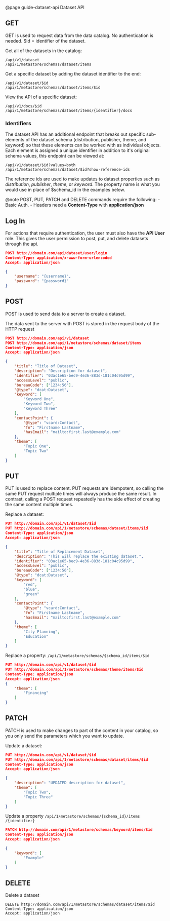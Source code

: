 @page guide-dataset-api Dataset API

## GET

GET is used to request data from the data catalog. No authentication is needed. $id = identifier of the dataset.

Get all of the datasets in the catalog:

```
/api/v1/dataset
​/api​/1​/metastore​/schemas​/dataset​/items
```

Get a specific dataset by adding the dataset identifier to the end:

```
/api/v1/dataset/$id
/api​/1​/metastore​/schemas​/dataset​/items​/$id
```

View the API of a specific dataset:

```
/api​/v1​/docs​/$id
​/api​/1​/metastore​/schemas​/dataset​/items​/{identifier}​/docs
```

### Identifiers
The dataset API has an additional endpoint that breaks out specific sub-elements 
of the dataset schema (distribution, publisher, theme, and keyword) so that these 
elements can be worked with as individual objects. 
Each element is assigned a unique identifier in addition to it's original schema values,
this endpoint can be viewed at: 

```
/api/v1/dataset/$id?values=both
/api/1/metastore/schemas/dataset/$id?show-reference-ids
```

The reference ids are used to make updates to dataset properties such as *distribution*, *publisher*, *theme*, or *keyword*. The property name is what you would use in place of $schema_id in the examples below. 


@note
    POST, PUT, PATCH and DELETE commands require the following:
    - Basic Auth. 
    - Headers need a **Content-Type** with **application/json** 



## Log In

For actions that require authentication, the user must also have the **API User** role. This gives the user permission to post, put, and delete datasets through the api.

```json
POST http://domain.com/api/dataset/user/login
Content-Type: application/x-www-form-urlencoded
Accept: application/json

{
    "username": "{username}",
    "password": "{password}"
}
```

## POST

POST is used to send data to a server to create a dataset.

The data sent to the server with POST is stored in the request body of the HTTP request

```json
POST http://domain.com/api/v1/dataset
POST http://domain.com/api​/1​/metastore​/schemas​/dataset​/items
Content-Type: application/json
Accept: application/json

{
    "title": "Title of Dataset",
    "description": "Description for dataset",
    "identifier": "03ac1e65-bec9-4e36-883d-181c04c95d99",
    "accessLevel": "public",
    "bureauCode": ["1234:56"],
    "@type": "dcat:Dataset",
    "keyword": [
        "Keyword One",
        "Keyword Two",
        "Keyword Three"
    ],
    "contactPoint": {
        "@type": "vcard:Contact",
        "fn": "Firstname Lastname",
        "hasEmail": "mailto:first.last@example.com"
    },
    "theme": [
        "Topic One",
        "Topic Two"
    ]
}
```

## PUT

PUT is used to replace content. PUT requests are idempotent, so calling the same PUT request multiple times will always produce the same result. In contrast, calling a POST request repeatedly has the side effect of creating the same content multiple times.

Replace a dataset:

```json
PUT http://domain.com/api/v1/dataset/$id
PUT http://domain.com/api​/1​/metastore​/schemas​/dataset​/items/$id
Content-Type: application/json
Accept: application/json

{
    "title": "Title of Replacement Dataset",
    "description": "This will replace the existing dataset.",
    "identifier": "03ac1e65-bec9-4e36-883d-181c04c95d99",
    "accessLevel": "public",
    "bureauCode": ["1234:56"],
    "@type": "dcat:Dataset",
    "keyword": [
        "red",
        "blue",
        "green"
    ],
    "contactPoint": {
        "@type": "vcard:Contact",
        "fn": "Firstname Lastname",
        "hasEmail": "mailto:first.last@example.com"
    },
    "theme": [
        "City Planning",
        "Education"
    ]
}
```

Replace a property: `/api​/1​/metastore​/schemas​/$schema_id/items​/$id`

```json
PUT http://domain.com/api/v1/dataset/$id
PUT http://domain.com/api​/1​/metastore​/schemas​/theme/items​/$id
Content-Type: application/json
Accept: application/json
{
    "theme": [
        "Financing"
    ]
}
```

## PATCH

PATCH is used to make changes to part of the content in your catalog, so you only send the parameters which you want to update.

Update a dataset:

```json
PUT http://domain.com/api/v1/dataset/$id
PUT http://domain.com/api​/1​/metastore​/schemas​/dataset​/items​/$id
Content-Type: application/json
Accept: application/json

{
    "description": "UPDATED description for dataset",
    "theme": [
        "Topic Two",
        "Topic Three"
    ]
}
```

Update a property `/api​/1​/metastore​/schemas​/{schema_id}​/items​/{identifier}`

```json
PATCH http://domain.com/api​/1​/metastore​/schemas​/keyword/items​/$id
Content-Type: application/json
Accept: application/json

{
    "keyword": [
        "Example"
    ]
}
```

## DELETE

Delete a dataset

```
DELETE http://domain.com/api​/1​/metastore​/schemas​/dataset​/items/$id
Content-Type: application/json
Accept: application/json
```
